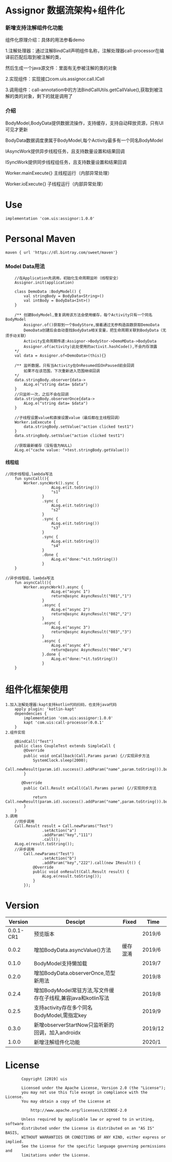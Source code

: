 # Assignor 数据流架构+组件化

### 新增支持注解组件化功能
组件化原理介绍：具体的用法参看demo

1.注解处理器：通过注解BindCall声明组件名称，注解处理器call-processor在编译前匹配后取到被注解的类，

然后生成一个java源文件：里面有无参被注解的类的对象

2.实现组件：实现接口com.uis.assignor.call.ICall

3.调用组件：call-annotation中的方法BindCallUtils.getCallValue(),获取到被注解的类的对象，剩下的就是调用了

### 介绍
BodyModel,BodyData提供数据流操作，支持缓存，支持自动释放资源，只有UI可见才更新

BodyData数据调度隶属于BodyModel,每个Activity最多有一个同名BodyModel

IAsyncWork提供异步线程任务，且支持数量设置和结果回调

ISyncWork提供同步线程组任务，且支持数量设置和结果回调

Worker.mainExecute{} 主线程运行（内部异常处理）

Worker.ioExecute{} 子线程运行（内部异常处理）

# Use
    implementation 'com.uis:assignor:1.0.0'
    
# Personal Maven
    maven { url 'https://dl.bintray.com/sweet/maven'}    
    
### Model Data用法

```
    //在Application先调用，初始化生命周期监听（线程安全）
    Assignor.init(application)
    
    class DemoData :BodyModel() {
        val stringBody = BodyData<String>()
        val intBody = BodyData<Int>()
    }
    
    /** 创建BodyModel,重复调用该方法会使用缓存，每个Activity只有一个同名BodyModel
        Assignor.of()获取到一个BodyStore,接着通过无参构造函数获取DemoData
        DemoData创建后会自动查找BodyData相关变量，把生命周期关联到BodyData（无须手动关联）
        Activity生命周期传递:Assignor->BodyStor->DemoMData->BodyData
        Assignor.of(activity)此处使用的activit.hashCode(),不会内存泄露
    */
    val data = Assignor.of<DemoData>(this){}
    
    /** 监听数据，只有当Activity在OnResumed后OnPaused前会回调
        如果不在该范围，下次重新进入范围继续回调
    */
    data.stringBody.observer{data->
        ALog.e("string data= $data")
    }
    //只监听一次，之后不会在回调
    data.stringBody.observerOnce{data->
        ALog.e("string data= $data")
    }
    
    //子线程设置value和直接设置value（最后都在主线程回调）
    Worker.ioExecute {
        data.stringBody.setValue("action clicked test1")
    }
    data.stringBody.setValue("action clicked test1")
    
    //获取最新缓存（没有值为NULL）
    ALog.e("cache value: "+test.stringBody.getValue())
```

#### 线程组
```
//同步线程组,lambda写法
    fun syncCall(){
        Worker.syncWork().sync {
                    ALog.e(it.toString())
                    "s1"
                }
                .sync {
                    ALog.e(it.toString())
                    "s2"
                }
                .sync {
                    ALog.e(it.toString())
                    "s3"
                }
                .sync {
                    ALog.e(it.toString())
                    "s4"
                }
                .done {
                    ALog.e("done:"+it.toString())
                }
    }
    
//异步线程组，lambda写法
    fun asyncCall(){
        Worker.asyncWork().async {
                    ALog.e("async 1")
                    return@async AsyncResult("001","1")
                }
                .async {
                    ALog.e("async 2")
                    return@async AsyncResult("002","2")
                }
                .async {
                    ALog.e("async 3")
                    return@async AsyncResult("003","3")
                }
                .async {
                    ALog.e("async 4")
                    return@async AsyncResult("004","4")
                }.done {
                    ALog.e("done:"+it.toString())
                }
    }    
```


# 组件化框架使用

    1.加入注解处理器:kapt支持kotlin代码扫码，也支持java代码
        apply plugin: 'kotlin-kapt'
        dependencies {
            implementation 'com.uis:assignor:1.0.0'
            kapt 'com.uis:call-processor:0.0.1'
        }
    2.组件实现
        
        @BindCall("Test")
        public class CoupleTest extends SimpleCall {
            @Override
            public void onCallback(Call.Params param) {//实现异步方法
                SystemClock.sleep(2000);
                Call.newResult(param.id).success().addParam("name",param.toString()).build();
            }

           @Override
            public Call.Result onCall(Call.Params param) {//实现同步方法

                return Call.newResult(param.id).success().addParam("name",param.toString()).build();
            }
        }
    3.调用
        //同步调用
        Call.Result result = Call.newParams("Test")
                    .setAction("a")
                    .addParam("key","111")
                    .call();
        ALog.e(result.toString());
        //异步调用
            Call.newParams("Test")
                    .setAction("b")
                    .addParam("key","222").call(new IResult() {
                @Override
                public void onResult(Call.Result result) {
                    ALog.e(result.toString());
                }
            });


# Version
Version|Descipt|Fixed|Time
----|----|----|----
0.0.1-CR1|预览版本| |2019/6
0.0.2|增加BodyData.asyncValue()方法|缓存混淆|2019/6
0.1.0|BodyModel支持懒加载||2019/7
0.2.0|增加BodyData.observerOnce,范型新用法||2019/8
0.2.4|增加BodyModel常驻方法,写文件缓存在子线程,兼容java和kotlin写法||2019/8
0.2.5|支持activity存在多个同名BodyModel,需指定key||2019/9
0.3.0|新增observerStartNow只监听新的回调，加入androidx||2019/12
1.0.0|新增注解组件化功能||2020/1


# License
           Copyright [2019] uis
        
           Licensed under the Apache License, Version 2.0 (the "License");
           you may not use this file except in compliance with the License.
           You may obtain a copy of the License at
        
               http://www.apache.org/licenses/LICENSE-2.0
        
           Unless required by applicable law or agreed to in writing, software
           distributed under the License is distributed on an "AS IS" BASIS,
           WITHOUT WARRANTIES OR CONDITIONS OF ANY KIND, either express or implied.
           See the License for the specific language governing permissions and
           limitations under the License.